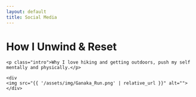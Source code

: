 ```yaml
---
layout: default
title: Social Media
---
```


<div class="post">
	<h1 class="pageTitle">How I Unwind & Reset</h1>
	
	<p class="intro">Why I love hiking and getting outdoors, push my self mentally and physically.</p>
	
	<div
 	<img src="{{ '/assets/img/Ganaka_Run.png' | relative_url }}" alt="">
	</div>
</div>
